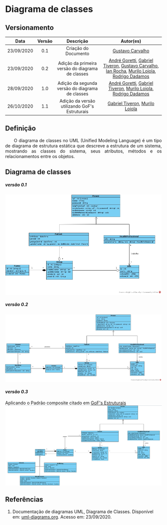 # Diagrama de classes
## Versionamento
| Data | Versão | Descrição | Autor(es) |
|:----:|:------:|:---------:|:---------:|
| 23/09/2020 | 0.1 | Criação do Documento | [Gustavo Carvalho](https://github.com/gustavocarvalho1002) |
| 23/09/2020 | 0.2 | Adição da primeira versão do diagrama de classes | [André Goretti](https://github.com/AGoretti), [Gabriel Tiveron](https://github.com/GabrielTiveron), [Gustavo Carvalho](https://github.com/gustavocarvalho1002), [Ian Rocha](https://github.com/IanPSRocha), [Murilo Loiola](https://github.com/murilo-dan), [Rodrigo Dadamos](https://github.com/Rdadamos) |
| 28/09/2020 | 1.0 | Adição da segunda versão do diagrama de classes | [André Goretti](https://github.com/AGoretti), [Gabriel Tiveron](https://github.com/GabrielTiveron), [Murilo Loiola](https://github.com/murilo-dan), [Rodrigo Dadamos](https://github.com/Rdadamos) |
| 26/10/2020 | 1.1 | Adição da versão utilizando GoF's Estruturais | [Gabriel Tiveron](https://github.com/GabrielTiveron), [Murilo Loiola](https://github.com/murilo-dan) |

## Definição

<p align="justify">&emsp;&emsp;O diagrama de classes no UML (Unified Modeling Language) é um tipo de diagrama de estrutura estática que descreve a estrutura de um sistema, mostrando as classes do sistema, seus atributos, métodos e os relacionamentos entre os objetos.</p>

## Diagrama de classes
##### *versão 0.1*
[![diagrama_de_classes](./img/diagrama_de_classes.jpg)](./img/diagrama_de_classes.jpg)

##### *versão 0.2*
[![diagrama_de_classes_v2](./img/diagrama_de_classes_v2.jpg)](./img/diagrama_de_classes_v2.jpg)

#### *versão 0.3*
Aplicando o Padrão composite citado em [GoF's Estruturais](https://unbarqdsw.github.io/2020.1_G5_Diario_da_Saude/#gofs_estruturais/)
[![diagrama_de_classe_v3](./img/class_diagram_gof_1.png)](./img/class_diagram_gof_1.png)

## Referências

1. Documentação de diagramas UML, Diagrama de Classes. Disponível em: [uml-diagrams.org](https://www.uml-diagrams.org/class-diagrams-overview.html). Acesso em: 23/09/2020.
